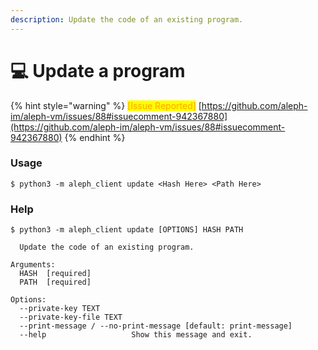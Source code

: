 ```yaml
---
description: Update the code of an existing program.
---
```


# 💻 Update a program

{% hint style="warning" %}
<mark style="color:orange;">\[Issue Reported]</mark> [https://github.com/aleph-im/aleph-vm/issues/88#issuecomment-942367880](https://github.com/aleph-im/aleph-vm/issues/88#issuecomment-942367880)
{% endhint %}

### Usage

```
$ python3 -m aleph_client update <Hash Here> <Path Here>
```

### Help

```
$ python3 -m aleph_client update [OPTIONS] HASH PATH

  Update the code of an existing program.

Arguments:
  HASH  [required]
  PATH  [required]

Options:
  --private-key TEXT
  --private-key-file TEXT
  --print-message / --no-print-message [default: print-message]
  --help                   Show this message and exit.
```
